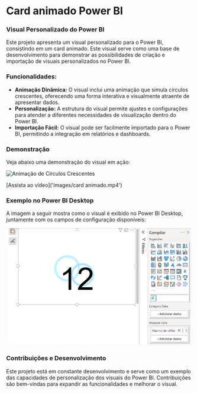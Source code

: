 # Card animado Power BI
### Visual Personalizado do Power BI

Este projeto apresenta um visual personalizado para o Power BI, consistindo em um card animado. Este visual serve como uma base de desenvolvimento para demonstrar as possibilidades de criação e importação de visuais personalizados no Power BI.

### Funcionalidades:
- **Animação Dinâmica:** O visual inclui uma animação que simula círculos crescentes, oferecendo uma forma interativa e visualmente atraente de apresentar dados.
- **Personalização:** A estrutura do visual permite ajustes e configurações para atender a diferentes necessidades de visualização dentro do Power BI.
- **Importação Fácil:** O visual pode ser facilmente importado para o Power BI, permitindo a integração em relatórios e dashboards.

### Demonstração

Veja abaixo uma demonstração do visual em ação:

<img src="images/card animado.gif" alt="Animação de Círculos Crescentes" width="500" height="350"/>

[Assista ao vídeo]('images/card animado.mp4')

### Exemplo no Power BI Desktop

A imagem a seguir mostra como o visual é exibido no Power BI Desktop, juntamente com os campos de configuração disponíveis:

<img src="images/Imagem Power BI Desktop.png" alt="Configuração no Power BI Desktop" width="500"/>

### Contribuições e Desenvolvimento

Este projeto está em constante desenvolvimento e serve como um exemplo das capacidades de personalização dos visuais do Power BI. Contribuições são bem-vindas para expandir as funcionalidades e melhorar o visual.
